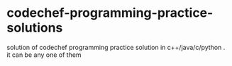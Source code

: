 # codechef-programming-practice-solutions
solution of codechef programming practice solution in c++/java/c/python . it can be any one of them
